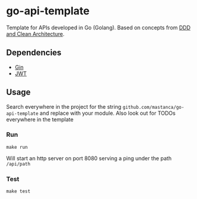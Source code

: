 # go-api-template

Template for APIs developed in Go (Golang). Based on concepts from [DDD and Clean Architecture](https://medium.com/@mastanca/clean-architecture-ddd-a-mixed-approach-773ab4623e14).

## Dependencies
* [Gin](https://github.com/gin-gonic/gin)
* [JWT](https://github.com/dgrijalva/jwt-go)

## Usage

Search everywhere in the project for the string ``` github.com/mastanca/go-api-template ``` and replace with your module.
Also look out for TODOs everywhere in the template

### Run

```shell script
make run
```

Will start an http server on port 8080 serving a ping under the path ````/api/path````

### Test

```shell script
make test
```